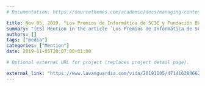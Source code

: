 ```yaml
---
# Documentation: https://sourcethemes.com/academic/docs/managing-content/

title: Nov 05, 2019. "Los Premios de Informática de SCIE y Fundación BBVA reconocen a científicos que impulsan la investigación de vanguardia"
summary: "[ES] Mention in the article `Los Premios de Informática de SCIE y Fundación BBVA reconocen a científicos que impulsan la investigación de vanguardia`, published by the newspaper _La Vanguardia_. Mention related to the SCIE-BBVA award"
authors: []
tags: ["media"]
categories: ["Mention"]
date: 2019-11-05T20:07:00+01:00

# Optional external URL for project (replaces project detail page).

external_link: "https://www.lavanguardia.com/vida/20191105/471416384662/los-premios-de-informatica-de-scie-y-fundacion-bbva-reconocen-a-cientificos-que-impulsan-la-investigacion-de-vanguardia.html"
---
```


